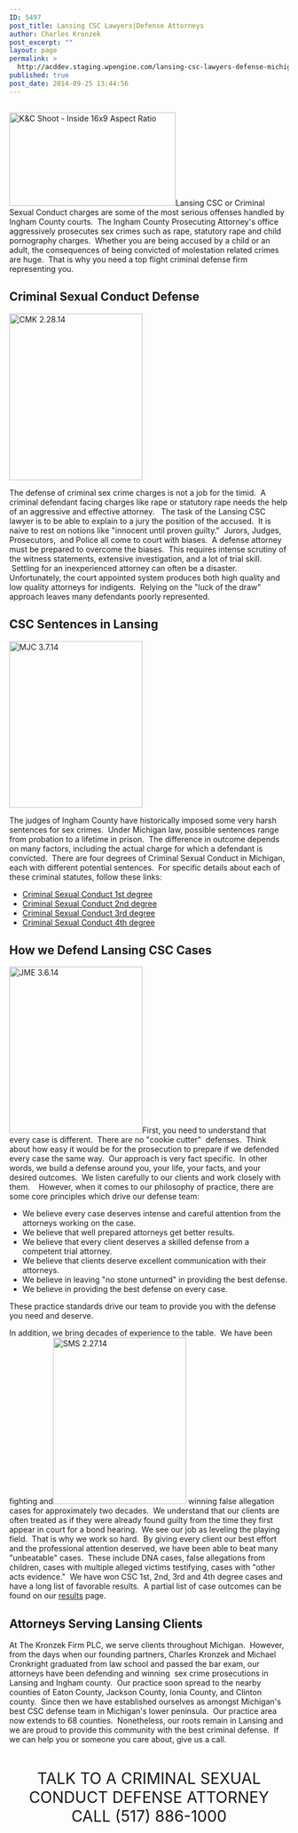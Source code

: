 ```yaml
---
ID: 5497
post_title: Lansing CSC Lawyers|Defense Attorneys
author: Charles Kronzek
post_excerpt: ""
layout: page
permalink: >
  http://acddev.staging.wpengine.com/lansing-csc-lawyers-defense-michigan-attorney.html
published: true
post_date: 2014-09-25 13:44:56
---
```

<h2></h2>
<a href="http://acddev.staging.wpengine.com/wp-content/uploads/2014/09/KC-Shoot-Inside-16x9-Aspect-Ratio-e1411671722158.jpg"><img class="alignleft wp-image-5500 size-medium" src="http://acddev.staging.wpengine.com/wp-content/uploads/2014/09/KC-Shoot-Inside-16x9-Aspect-Ratio-300x168.jpg" alt="K&amp;C Shoot - Inside 16x9 Aspect Ratio" width="300" height="168" /></a>Lansing CSC or Criminal Sexual Conduct charges are some of the most serious offenses handled by Ingham County courts.  The Ingham County Prosecuting Attorney's office aggressively prosecutes sex crimes such as rape, statutory rape and child pornography charges.  Whether you are being accused by a child or an adult, the consequences of being convicted of molestation related crimes are huge.  That is why you need a top flight criminal defense firm representing you.
<h2>Criminal Sexual Conduct Defense</h2>
<a href="http://acddev.staging.wpengine.com/wp-content/uploads/2014/03/CMK-2.28.14-e1411056356114.jpg"><img class="alignleft wp-image-2546 size-medium" src="http://acddev.staging.wpengine.com/wp-content/uploads/2014/03/CMK-2.28.14-240x300.jpg" alt="CMK 2.28.14" width="240" height="300" /></a>

The defense of criminal sex crime charges is not a job for the timid.  A criminal defendant facing charges like rape or statutory rape needs the help of an aggressive and effective attorney.   The task of the Lansing CSC lawyer is to be able to explain to a jury the position of the accused.  It is naive to rest on notions like "innocent until proven guilty."  Jurors, Judges, Prosecutors,  and Police all come to court with biases.  A defense attorney must be prepared to overcome the biases.  This requires intense scrutiny of the witness statements, extensive investigation, and a lot of trial skill.  Settling for an inexperienced attorney can often be a disaster.   Unfortunately, the court appointed system produces both high quality and low quality attorneys for indigents.  Relying on the "luck of the draw" approach leaves many defendants poorly represented.
<h2>CSC Sentences in Lansing</h2>
<a href="http://acddev.staging.wpengine.com/wp-content/uploads/2014/03/MJC-3.7.14-e1395775231210.jpg"><img class="alignright wp-image-2549 size-medium" src="http://acddev.staging.wpengine.com/wp-content/uploads/2014/03/MJC-3.7.14-240x300.jpg" alt="MJC 3.7.14" width="240" height="300" /></a>

The judges of Ingham County have historically imposed some very harsh sentences for sex crimes.  Under Michigan law, possible sentences range from probation to a lifetime in prison.  The difference in outcome depends on many factors, including the actual charge for which a defendant is convicted.  There are four degrees of Criminal Sexual Conduct in Michigan, each with different potential sentences.  For specific details about each of these criminal statutes, follow these links:
<ul>
	<li><a title="First Degree CSC" href="http://acddev.staging.wpengine.com/first-degree-csc.html">Criminal Sexual Conduct 1st degree</a></li>
	<li><a title="Second Degree CSC" href="http://acddev.staging.wpengine.com/second-degree-csc.html">Criminal Sexual Conduct 2nd degree</a></li>
	<li><a title="Third Degree CSC" href="http://acddev.staging.wpengine.com/third-degree-csc.html">Criminal Sexual Conduct 3rd degree</a></li>
	<li><a title="Fourth Degree CSC" href="http://acddev.staging.wpengine.com/fourth-degree-csc.html">Criminal Sexual Conduct 4th degree</a></li>
</ul>
<h2>How we Defend Lansing CSC Cases</h2>
<a href="http://acddev.staging.wpengine.com/wp-content/uploads/2014/03/JME-3.6.14.jpg"><img class="alignleft wp-image-2548 size-medium" src="http://acddev.staging.wpengine.com/wp-content/uploads/2014/03/JME-3.6.14-240x300.jpg" alt="JME 3.6.14" width="240" height="300" /></a>First, you need to understand that every case is different.  There are no "cookie cutter"  defenses.  Think about how easy it would be for the prosecution to prepare if we defended every case the same way.  Our approach is very fact specific.  In other words, we build a defense around you, your life, your facts, and your desired outcomes.  We listen carefully to our clients and work closely with them.    However, when it comes to our philosophy of practice, there are some core principles which drive our defense team:
<ul>
	<li>We believe every case deserves intense and careful attention from the attorneys working on the case.</li>
	<li>We believe that well prepared attorneys get better results.</li>
	<li>We believe that every client deserves a skilled defense from a competent trial attorney.</li>
	<li>We believe that clients deserve excellent communication with their attorneys.</li>
	<li>We believe in leaving "no stone unturned" in providing the best defense.</li>
	<li>We believe in providing the best defense on every case.</li>
</ul>
These practice standards drive our team to provide you with the defense you need and deserve.

In addition, we bring decades of experience to the table.  We have been fighting and<a href="http://acddev.staging.wpengine.com/wp-content/uploads/2014/03/SMS-2.27.14-e1395776238133.jpg"><img class="alignleft wp-image-2550 size-medium" src="http://acddev.staging.wpengine.com/wp-content/uploads/2014/03/SMS-2.27.14-240x300.jpg" alt="SMS 2.27.14" width="240" height="300" /></a> winning false allegation cases for approximately two decades.  We understand that our clients are often treated as if they were already found guilty from the time they first appear in court for a bond hearing.  We see our job as leveling the playing field.  That is why we work so hard.  By giving every client our best effort and the professional attention deserved, we have been able to beat many "unbeatable" cases.  These include DNA cases, false allegations from children, cases with multiple alleged victims testifying, cases with "other acts evidence."  We have won CSC 1st, 2nd, 3rd and 4th degree cases and have a long list of favorable results.  A partial list of case outcomes can be found on our <a title="Proven Results" href="http://acddev.staging.wpengine.com/proven-results.html">results</a> page.
<h2>Attorneys Serving Lansing Clients</h2>
At The Kronzek Firm PLC, we serve clients throughout Michigan.  However, from the days when our founding partners, Charles Kronzek and Michael Cronkright graduated from law school and passed the bar exam, our attorneys have been defending and winning  sex crime prosecutions in Lansing and Ingham county.  Our practice soon spread to the nearby counties of Eaton County, Jackson County, Ionia County, and Clinton county.  Since then we have established ourselves as amongst Michigan's best CSC defense team in Michigan's lower peninsula.  Our practice area now extends to 68 counties.  Nonetheless, our roots remain in Lansing and we are proud to provide this community with the best criminal defense.  If we can help you or someone you care about, give us a call.

&nbsp;

<center><span style="font-size: 200%;"> TALK TO A CRIMINAL SEXUAL CONDUCT
DEFENSE ATTORNEY
CALL (517) 886-1000</span></center>&nbsp;

&nbsp;
<h2></h2>